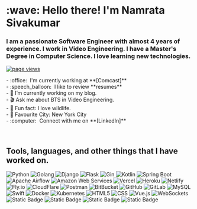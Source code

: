 
<h1 align="left" id="nam-title">:wave: Hello there! I'm Namrata Sivakumar</h1>
<h3 align="left">I am a passionate Software Engineer with almost 4 years of experience. I work in Video Engineering. I have a Master's Degree in Computer Science. I love learning new technologies.</h3>
<p align="left">
  <a href="https://github.com/namratasiv/namratasiv">
    <img src="https://komarev.com/ghpvc/?username=namratasiv" alt="page views" />
  </a>
  
</p>


<p> 
- :office: &nbsp;I'm currently working at **[Comcast]** </br>
- :speech_balloon: &nbsp;I like to review **resumes** </br>
- 🔭 I’m currently working on my blog. </br>
- 🎬 Ask me about BTS in Video Engineering. </br>
- 🦁 Fun fact: I love wildlife. </br>
- 🌆 Favourite City: New York City </br>
- :computer: &nbsp;Connect with me on **[LinkedIn]** </br>
</p>
<br>

<h2 align="left" id="nam-tech">Tools, languages, and other things that I have worked on.</h2>

![Python](https://img.shields.io/badge/Python-FFD43B?style=for-the-badge&logo=python&logoColor=blue)
![Golang](https://img.shields.io/badge/Go-00ADD8?style=for-the-badge&logo=go&logoColor=white)
![Django](https://img.shields.io/badge/Django-092E20?style=for-the-badge&logo=django&logoColor=green)
![Flask](https://img.shields.io/badge/Flask-000000?style=for-the-badge&logo=flask&logoColor=white) 
![Gin](https://img.shields.io/badge/Gin-478CBF?style=for-the-badge&logo=GodotEngine&logoColor=white)
![Kotlin](https://img.shields.io/badge/Kotlin-5E5C5C?style=for-the-badge&logo=json&logoColor=white)
![Spring Boot](https://img.shields.io/badge/SpringBoot-199900?style=for-the-badge&logo=Leaflet&logoColor=white)
![Apache Airflow](https://img.shields.io/badge/Airflow-017CEE?style=for-the-badge&logo=Apache%20Airflow&logoColor=white)
![Amazon Web Services](https://img.shields.io/badge/Amazon_AWS-FF9900?style=for-the-badge&logo=amazonaws&logoColor=white)
![Vercel](https://img.shields.io/badge/Vercel-000000?style=for-the-badge&logo=vercel&logoColor=white)
![Heroku](https://img.shields.io/badge/Heroku-430098?style=for-the-badge&logo=heroku&logoColor=white)
![Netlify](https://img.shields.io/badge/Netlify-00C7B7?style=for-the-badge&logo=netlify&logoColor=white)
![Fly.io](https://img.shields.io/badge/Fly.io-00C7A7?style=for-the-badge&logo=netlify&logoColor=white)
![CloudFlare](https://img.shields.io/badge/Cloudflare-F38020?style=for-the-badge&logo=Cloudflare&logoColor=white)
![Postman](https://img.shields.io/badge/Postman-FF6C37?style=for-the-badge&logo=Postman&logoColor=white)
![BitBucket](https://img.shields.io/badge/Bitbucket-0747a6?style=for-the-badge&logo=bitbucket&logoColor=white)
![GitHub](https://img.shields.io/badge/GitHub-100000?style=for-the-badge&logo=github&logoColor=white)
![GitLab](https://img.shields.io/badge/GitLab-330F63?style=for-the-badge&logo=gitlab&logoColor=white)
![MySQL](https://img.shields.io/badge/MySQL-005C84?style=for-the-badge&logo=mysql&logoColor=white)
![Swift](https://img.shields.io/badge/Swift-FA7343?style=for-the-badge&logo=swift&logoColor=white)
![Docker](https://img.shields.io/badge/Docker-2CA5E0?style=for-the-badge&logo=docker&logoColor=white)
![Kubernetes](https://img.shields.io/badge/kubernetes-326ce5.svg?&style=for-the-badge&logo=kubernetes&logoColor=white)
![HTML5](https://img.shields.io/badge/HTML5-E34F26?style=for-the-badge&logo=html5&logoColor=white)
![CSS](https://img.shields.io/badge/CSS3-1572B6?style=for-the-badge&logo=css3&logoColor=white)
![Vue.js](https://img.shields.io/badge/Vue%20js-35495E?style=for-the-badge&logo=vuedotjs&logoColor=4FC08D)
![WebSockets](https://img.shields.io/badge/WebSockets-5D4F85?style=for-the-badge&logo=haskell&logoColor=white)
![Static Badge](https://img.shields.io/badge/AWS%20Lambda-orange?style=for-the-badge&logo=amazon&logoColor=white)
![Static Badge](https://img.shields.io/badge/AWS%20EFS-%23424bf5?style=for-the-badge&logo=amazon&logoColor=white)
![Static Badge](https://img.shields.io/badge/AWS%20S3-%2315662a?style=for-the-badge&logo=amazon&logoColor=white)
![Static Badge](https://img.shields.io/badge/AWS%20API%20Gateway-%23106787?style=for-the-badge&logo=amazon&logoColor=white)


<!--<h2 align="left">Coding Activity</h2>-->


[Comcast]: https://corporate.comcast.com/ "Comcast"
[linkedin]: https://www.linkedin.com/in/namrata-sivakumar1/ "Namrata Sivakumar LinkedIn"
<!--
**namratasiv/namratasiv** is a ✨ _special_ ✨ repository because its `README.md` (this file) appears on your GitHub profile.

Here are some ideas to get you started:

- 🔭 I’m currently working on ...
- 🌱 I’m currently learning ...
- 👯 I’m looking to collaborate on ...
- 🤔 I’m looking for help with ...
- 💬 Ask me about ...
- 📫 How to reach me: ...
- 😄 Pronouns: ...
- ⚡ Fun fact: ...
-->
